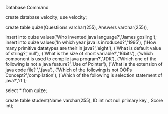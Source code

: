 Database Command

create database velocity;
use velocity;

create table quize(Questiions varchar(255), Answers varchar(255));

insert into quize values('Who invented java language?','James gosling');
insert into quize values('In which year java is inroduced?','1995'),
('How many primitive datatypes are their in java?','eight'),
('What is default value of string?','null'),
('What is the size of short variable?','16bits'),
('which component is used to compile java program?','JDK'),
('Which one of the following is not a java feature?','Use of Pointer'),
('What is the extension of java code file? ','.java'),
('Which of the following is not OOPs Concept?','compilation'),
('Which of the following is selection statement of java?','if');

select * from quize;

create table student(Name varchar(255), ID int not null primary key ,
Score int);

